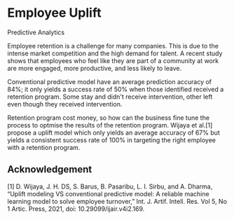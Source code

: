 # Employee Uplift

Predictive Analytics

Employee retention is a challenge for many companies. This is due to the intense
market competition and the high demand for talent. A recent study shows that
employees who feel like they are part of a community at work are more engaged,
more productive, and less likely to leave.

Conventional predictive model have an average prediction accuracy of 84%;
it only yields a success rate of 50% when those identified received a
retention program.   Some stay and didn't receive intervention, other left
even though they received intervention.

Retention program cost money, so how can the business fine tune the process to
optmise the results of the retention program.  Wijaya et al.[1] propose a uplift
model which only yields an average accuracy of 67% but yields a consistent
success rate of 100% in targeting the right employee with a retention program.



## Acknowledgement

[1] D. Wijaya, J. H. DS, S. Barus, B. Pasaribu, L. I. Sirbu, and A. Dharma,
“Uplift modeling VS conventional predictive model: A reliable machine learning
 model to solve employee turnover,” Int. J. Artif. Intell. Res. Vol 5,
 No 1 Artic. Press, 2021, doi: 10.29099/ijair.v4i2.169.
